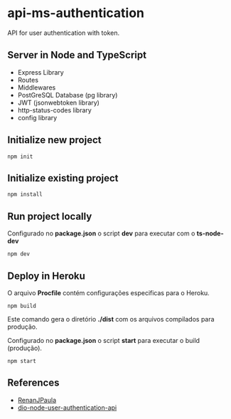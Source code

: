 # api-ms-authentication

API for user authentication with token.

## Server in Node and TypeScript

- Express Library
- Routes
- Middlewares
- PostGreSQL Database (pg library)
- JWT (jsonwebtoken library)
- http-status-codes library
- config library

## Initialize new project

`npm init`

## Initialize existing project

`npm install`

## Run project locally

Configurado no **package.json** o script **dev** para executar com o **ts-node-dev**

`npm dev`

## Deploy in Heroku

O arquivo **Procfile** contém configurações especificas para o Heroku.

`npm build`

Este comando gera o diretório **./dist** com os arquivos compilados para produção.

Configurado no **package.json** o script **start** para executar o build (produção).

`npm start`

## References

- [RenanJPaula](https://github.com/RenanJPaula)
- [dio-node-user-authentication-api](https://github.com/RenanJPaula/dio-node-user-authentication-api)
